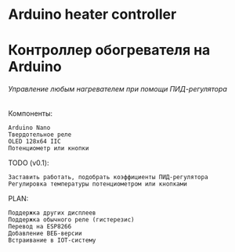# Arduino heater controller
# Контроллер обогревателя на Arduino
###### Управление любым нагревателем при помощи ПИД-регулятора

Компоненты:
```
Arduino Nano
Твердотельное реле
OLED 128x64 IIC
Потенциометр или кнопки
```

TODO (v0.1):
```
Заставить работать, подобрать коэффициенты ПИД-регулятора
Регулировка температуры потенциометром или кнопками
```

PLAN:
```
Поддержка других дисплеев
Поддержка обычного реле (гистерезис)
Перевод на ESP8266
Добавление ВЕБ-версии
Встраивание в IOT-систему
```
